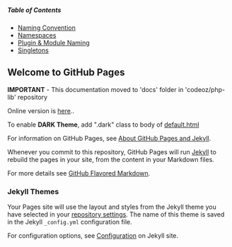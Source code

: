 
##### Table of Contents  
- [Naming Convention](https://codeoz-com.github.io/codeoz-code-convention/naming_convention)
- [Namespaces](https://codeoz-com.github.io/codeoz-code-convention/namespaces)
- [Plugin & Module Naming](https://codeoz-com.github.io/codeoz-code-convention/plugin_and_module_naming)
- [Singletons](https://codeoz-com.github.io/codeoz-code-convention/singletons)

## Welcome to GitHub Pages

**IMPORTANT** - This documentation moved to 'docs' folder in 'codeoz/php-lib' repository

Online version is [here](https://codeoz-com.github.io/codeoz-code-convention/)..

To enable **DARK Theme**, add ".dark" class to body of [default.html](https://github.com/codeoz-com/codeoz-code-convention/blob/main/_layouts/default.html)

For information on GitHub Pages, see [About GitHub Pages and Jekyll](https://docs.github.com/en/pages/setting-up-a-github-pages-site-with-jekyll/about-github-pages-and-jekyll).

Whenever you commit to this repository, GitHub Pages will run [Jekyll](https://jekyllrb.com/) to rebuild the pages in your site, from the content in your Markdown files.

For more details see [GitHub Flavored Markdown](https://guides.github.com/features/mastering-markdown/).

### Jekyll Themes

Your Pages site will use the layout and styles from the Jekyll theme you have selected in your [repository settings](https://github.com/codeoz-com/codeoz-code-convention/settings/pages). The name of this theme is saved in the Jekyll `_config.yml` configuration file.

For configuration options, see [Configuration](https://jekyllrb.com/docs/configuration/) on Jekyll site.
